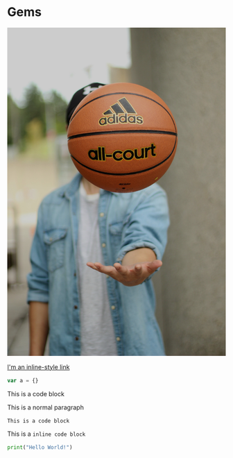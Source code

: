 # Gems

![Alternative text](name.jpg)

[I'm an inline-style link](https://www.google.com)

```js 
var a = {}
```
This is a code block

This is a normal paragraph

    This is a code block

This is a `inline code block`


```python
print("Hello World!")
```
